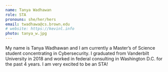 ```yaml
---
name: Tanya Wadhawan
role: STA
pronouns: she/her/hers
email: twadhawa@cs.brown.edu
# website: https://kevinl.info
photo: tanya_w.jpg
---
```


My name is Tanya Wadhawan and I am currently a Master’s of Science student concentrating in Cybersecurity. I graduated from Vanderbilt University in 2018 and worked in federal consulting in Washington D.C. for the past 4 years. I am very excited to be an STA!
